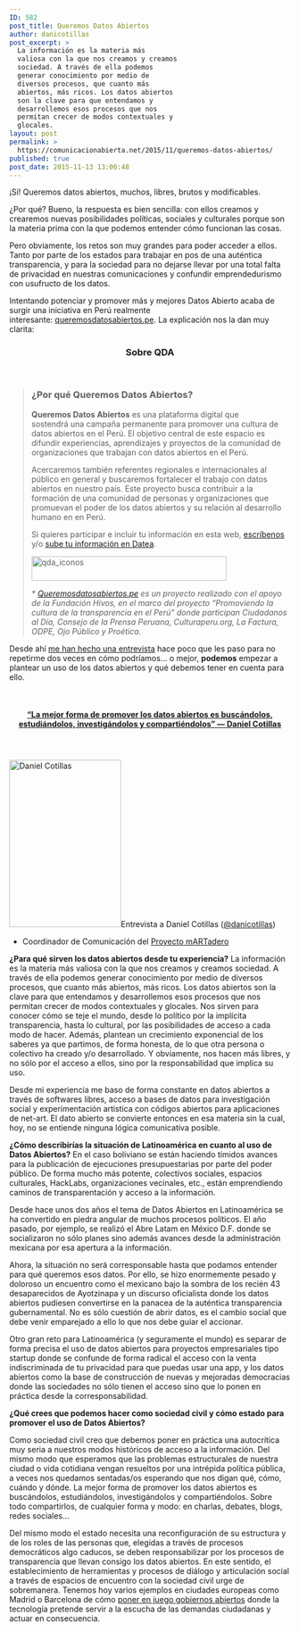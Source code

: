 ```yaml
---
ID: 582
post_title: Queremos Datos Abiertos
author: danicotillas
post_excerpt: >
  La información es la materia más
  valiosa con la que nos creamos y creamos
  sociedad. A través de ella podemos
  generar conocimiento por medio de
  diversos procesos, que cuanto más
  abiertos, más ricos. Los datos abiertos
  son la clave para que entendamos y
  desarrollemos esos procesos que nos
  permitan crecer de modos contextuales y
  glocales.
layout: post
permalink: >
  https://comunicacionabierta.net/2015/11/queremos-datos-abiertos/
published: true
post_date: 2015-11-13 13:00:48
---
```

¡Sí! Queremos datos abiertos, muchos, libres, brutos y modificables.

¿Por qué? Bueno, la respuesta es bien sencilla: con ellos creamos y crearemos nuevas posibilidades políticas, sociales y culturales porque son la materia prima con la que podemos entender cómo funcionan las cosas.

Pero obviamente, los retos son muy grandes para poder acceder a ellos. Tanto por parte de los estados para trabajar en pos de una auténtica transparencia, y para la sociedad para no dejarse llevar por una total falta de privacidad en nuestras comunicaciones y confundir emprendedurismo con usufructo de los datos.

Intentando potenciar y promover más y mejores Datos Abierto acaba de surgir una iniciativa en Perú realmente interesante: <a href="https://queremosdatosabiertos.pe">queremosdatosabiertos.pe</a>. La explicación nos la dan muy clarita:

<header class="entry-header">
<h3>Sobre QDA</h3>
</header>
<div class="entry-content">
<blockquote>
<h3>¿Por qué Queremos Datos Abiertos?</h3>
<strong>Queremos Datos Abiertos</strong> es una plataforma digital que sostendrá una campaña permanente para promover una cultura de datos abiertos en el Perú. El objetivo central de este espacio es difundir experiencias, aprendizajes y proyectos de la comunidad de organizaciones que trabajan con datos abiertos en el Perú.

Acercaremos también referentes regionales e internacionales al público en general y buscaremos fortalecer el trabajo con datos abiertos en nuestro país. Este proyecto busca contribuir a la formación de una comunidad de personas y organizaciones que promuevan el poder de los datos abiertos y su relación al desarrollo humano en en Perú.

Si quieres participar e incluir tu información en esta web, <a href="https://queremosdatosabiertos.pe/contacto/">escríbenos</a> y/o <a href="https://datea.pe/QDatosAbiertos/qdatosabiertos?tab=map">sube tu información en Datea</a>.

<img class="wp-image-206 aligncenter" src="https://queremosdatosabiertos.pe/wp-content/uploads/2015/08/qda_iconos.png" alt="qda_iconos" width="349" height="44" />

<em>* <a href="https://queremosdatosabiertos.pe/">Queremosdatosabiertos.pe</a> es un proyecto realizado con el apoyo de la Fundación Hivos, en el marco del proyecto “Promoviendo la cultura de la transparencia en el Perú” donde participan Ciudadanos al Día, Consejo de la Prensa Peruana, Culturaperu.org, La Factura, ODPE, Ojo Público y Proética.</em></blockquote>
</div>
Desde ahí <a href="https://queremosdatosabiertos.pe/page/2/">me han hecho una entrevista</a> hace poco que les paso para no repetirme dos veces en cómo podríamos... o mejor, <strong>podemos</strong> empezar a plantear un uso de los datos abiertos y qué debemos tener en cuenta para ello.

&nbsp;

<header class="entry-header">
<h4><a href="https://queremosdatosabiertos.pe/la-mejor-forma-de-promover-los-datos-abiertos-es-buscandolos-estudiandolos-investigandolos-y-compartiendolos-daniel-cotillas/" rel="bookmark">“La mejor forma de promover los datos abiertos es buscándolos, estudiándolos, investigándolos y compartiéndolos” — Daniel Cotillas</a></h4>
</header>
<div class="entry-content">

<img class="alignleft size-medium wp-image-351" src="https://queremosdatosabiertos.pe/wp-content/uploads/2015/11/Daniel-Cotillas-200x300.jpg" alt="Daniel Cotillas" width="200" height="300" />Entrevista a Daniel Cotillas (<a href="https://twitter.com/danicotillas" target="_blank">@danicotillas</a>)
* Coordinador de Comunicación del <a href="https://www.martadero.org/">Proyecto mARTadero</a>

<strong>¿Para qué sirven los datos abiertos desde tu experiencia?</strong>
La información es la materia más valiosa con la que nos creamos y creamos sociedad. A través de ella podemos generar conocimiento por medio de diversos procesos, que cuanto más abiertos, más ricos. Los datos abiertos son la clave para que entendamos y desarrollemos esos procesos que nos permitan crecer de modos contextuales y glocales. Nos sirven para conocer cómo se teje el mundo, desde lo político por la implícita transparencia, hasta lo cultural, por las posibilidades de acceso a cada modo de hacer. Además, plantean un crecimiento exponencial de los saberes ya que partimos, de forma honesta, de lo que otra persona o colectivo ha creado y/o desarrollado. Y obviamente, nos hacen más libres, y no sólo por el acceso a ellos, sino por la responsabilidad que implica su uso.

Desde mi experiencia me baso de forma constante en datos abiertos a través de softwares libres, acceso a bases de datos para investigación social y experimentación artística con códigos abiertos para aplicaciones de net-art. El dato abierto se convierte entonces en esa materia sin la cual, hoy, no se entiende ninguna lógica comunicativa posible.

<strong>¿Cómo describirías la situación de Latinoamérica en cuanto al uso de Datos Abiertos?</strong>
En el caso boliviano se están haciendo tímidos avances para la publicación de ejecuciones presupuestarias por parte del poder público. De forma mucho más potente, colectivos sociales, espacios culturales, HackLabs, organizaciones vecinales, etc., están emprendiendo caminos de transparentación y acceso a la información.

Desde hace unos dos años el tema de Datos Abiertos en Latinoamérica se ha convertido en piedra angular de muchos procesos políticos. El año pasado, por ejemplo, se realizó el Abre Latam en México D.F. donde se socializaron no sólo planes sino además avances desde la administración mexicana por esa apertura a la información.

Ahora, la situación no será corresponsable hasta que podamos entender para qué queremos esos datos. Por ello, se hizo enormemente pesado y doloroso un encuentro como el mexicano bajo la sombra de los recién 43 desaparecidos de Ayotzinapa y un discurso oficialista donde los datos abiertos pudiesen convertirse en la panacea de la auténtica transparencia gubernamental. No es sólo cuestión de abrir datos, es el cambio social que debe venir emparejado a ello lo que nos debe guiar el accionar.

Otro gran reto para Latinoamérica (y seguramente el mundo) es separar de forma precisa el uso de datos abiertos para proyectos empresariales tipo startup donde se confunde de forma radical el acceso con la venta indiscriminada de tu privacidad para que puedas usar una app, y los datos abiertos como la base de construcción de nuevas y mejoradas democracias donde las sociedades no sólo tienen el acceso sino que lo ponen en práctica desde la corresponsabilidad.

<strong>¿Qué crees que podemos hacer como sociedad civil y cómo estado para promover el uso de Datos Abiertos?</strong>

Como sociedad civil creo que debemos poner en práctica una autocrítica muy seria a nuestros modos históricos de acceso a la información. Del mismo modo que esperamos que las problemas estructurales de nuestra ciudad o vida cotidiana vengan resueltos por una intrépida política pública, a veces nos quedamos sentadas/os esperando que nos digan qué, cómo, cuándo y dónde. La mejor forma de promover los datos abiertos es buscándolos, estudiándolos, investigándolos y compartiéndolos. Sobre todo compartirlos, de cualquier forma y modo: en charlas, debates, blogs, redes sociales…

Del mismo modo el estado necesita una reconfiguración de su estructura y de los roles de las personas que, elegidas a través de procesos democráticos algo caducos, se deben responsabilizar por los procesos de transparencia que llevan consigo los datos abiertos. En este sentido, el establecimiento de herramientas y procesos de diálogo y articulación social a través de espacios de encuentro con la sociedad civil urge de sobremanera. Tenemos hoy varios ejemplos en ciudades europeas como Madrid o Barcelona de cómo <a href="https://decide.madrid.es/" target="_blank">poner en juego gobiernos abiertos</a> donde la tecnología pretende servir a la escucha de las demandas ciudadanas y actuar en consecuencia.

</div>
